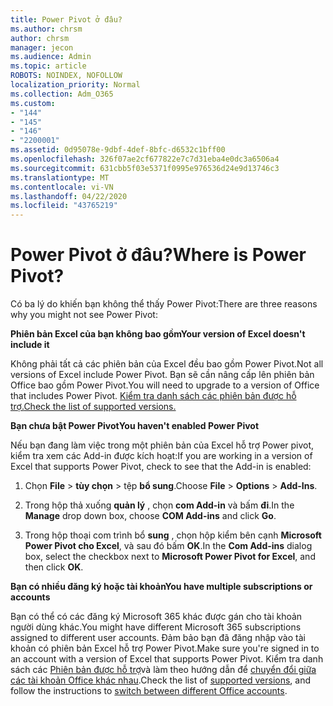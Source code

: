 ```yaml
---
title: Power Pivot ở đâu?
ms.author: chrsm
author: chrsm
manager: jecon
ms.audience: Admin
ms.topic: article
ROBOTS: NOINDEX, NOFOLLOW
localization_priority: Normal
ms.collection: Adm_O365
ms.custom:
- "144"
- "145"
- "146"
- "2200001"
ms.assetid: 0d95078e-9dbf-4def-8bfc-d6532c1bff00
ms.openlocfilehash: 326f07ae2cf677822e7c7d31eba4e0dc3a6506a4
ms.sourcegitcommit: 631cbb5f03e5371f0995e976536d24e9d13746c3
ms.translationtype: MT
ms.contentlocale: vi-VN
ms.lasthandoff: 04/22/2020
ms.locfileid: "43765219"
---
```

# <a name="where-is-power-pivot"></a><span data-ttu-id="14b09-102">Power Pivot ở đâu?</span><span class="sxs-lookup"><span data-stu-id="14b09-102">Where is Power Pivot?</span></span>

<span data-ttu-id="14b09-103">Có ba lý do khiến bạn không thể thấy Power Pivot:</span><span class="sxs-lookup"><span data-stu-id="14b09-103">There are three reasons why you might not see Power Pivot:</span></span>
  
<span data-ttu-id="14b09-104">**Phiên bản Excel của bạn không bao gồm**</span><span class="sxs-lookup"><span data-stu-id="14b09-104">**Your version of Excel doesn't include it**</span></span>
  
<span data-ttu-id="14b09-105">Không phải tất cả các phiên bản của Excel đều bao gồm Power Pivot.</span><span class="sxs-lookup"><span data-stu-id="14b09-105">Not all versions of Excel include Power Pivot.</span></span> <span data-ttu-id="14b09-106">Bạn sẽ cần nâng cấp lên phiên bản Office bao gồm Power Pivot.</span><span class="sxs-lookup"><span data-stu-id="14b09-106">You will need to upgrade to a version of Office that includes Power Pivot.</span></span> [<span data-ttu-id="14b09-107">Kiểm tra danh sách các phiên bản được hỗ trợ.</span><span class="sxs-lookup"><span data-stu-id="14b09-107">Check the list of supported versions.</span></span>](https://support.office.com/article/aa64e217-4b6e-410b-8337-20b87e1c2a4b.aspx)
  
<span data-ttu-id="14b09-108">**Bạn chưa bật Power Pivot**</span><span class="sxs-lookup"><span data-stu-id="14b09-108">**You haven't enabled Power Pivot**</span></span>
  
<span data-ttu-id="14b09-109">Nếu bạn đang làm việc trong một phiên bản của Excel hỗ trợ Power pivot, kiểm tra xem các Add-in được kích hoạt:</span><span class="sxs-lookup"><span data-stu-id="14b09-109">If you are working in a version of Excel that supports Power Pivot, check to see that the Add-in is enabled:</span></span>
  
1. <span data-ttu-id="14b09-110">Chọn **File** \> **tùy chọn** \> tệp **bổ sung**.</span><span class="sxs-lookup"><span data-stu-id="14b09-110">Choose **File** \> **Options** \> **Add-Ins**.</span></span>

2. <span data-ttu-id="14b09-111">Trong hộp thả xuống **quản lý** , chọn **com Add-in** và bấm **đi**.</span><span class="sxs-lookup"><span data-stu-id="14b09-111">In the **Manage** drop down box, choose **COM Add-ins** and click **Go**.</span></span>

3. <span data-ttu-id="14b09-112">Trong hộp thoại com trình bổ **sung** , chọn hộp kiểm bên cạnh **Microsoft Power Pivot cho Excel**, và sau đó bấm **OK**.</span><span class="sxs-lookup"><span data-stu-id="14b09-112">In the **Com Add-ins** dialog box, select the checkbox next to **Microsoft Power Pivot for Excel**, and then click **OK**.</span></span>

<span data-ttu-id="14b09-113">**Bạn có nhiều đăng ký hoặc tài khoản**</span><span class="sxs-lookup"><span data-stu-id="14b09-113">**You have multiple subscriptions or accounts**</span></span>
  
<span data-ttu-id="14b09-114">Bạn có thể có các đăng ký Microsoft 365 khác được gán cho tài khoản người dùng khác.</span><span class="sxs-lookup"><span data-stu-id="14b09-114">You might have different Microsoft 365 subscriptions assigned to different user accounts.</span></span> <span data-ttu-id="14b09-115">Đảm bảo bạn đã đăng nhập vào tài khoản có phiên bản Excel hỗ trợ Power Pivot.</span><span class="sxs-lookup"><span data-stu-id="14b09-115">Make sure you're signed in to an account with a version of Excel that supports Power Pivot.</span></span> <span data-ttu-id="14b09-116">Kiểm tra danh sách các [Phiên bản được hỗ trợ](https://support.office.com/article/aa64e217-4b6e-410b-8337-20b87e1c2a4b.aspx)và làm theo hướng dẫn để [chuyển đổi giữa các tài khoản Office khác nhau](https://support.office.com/article/b9582171-fd1f-4284-9846-bdd72bb28426.aspx#BKMK_WebSwitchAccounts).</span><span class="sxs-lookup"><span data-stu-id="14b09-116">Check the list of [supported versions](https://support.office.com/article/aa64e217-4b6e-410b-8337-20b87e1c2a4b.aspx), and follow the instructions to [switch between different Office accounts](https://support.office.com/article/b9582171-fd1f-4284-9846-bdd72bb28426.aspx#BKMK_WebSwitchAccounts).</span></span>
